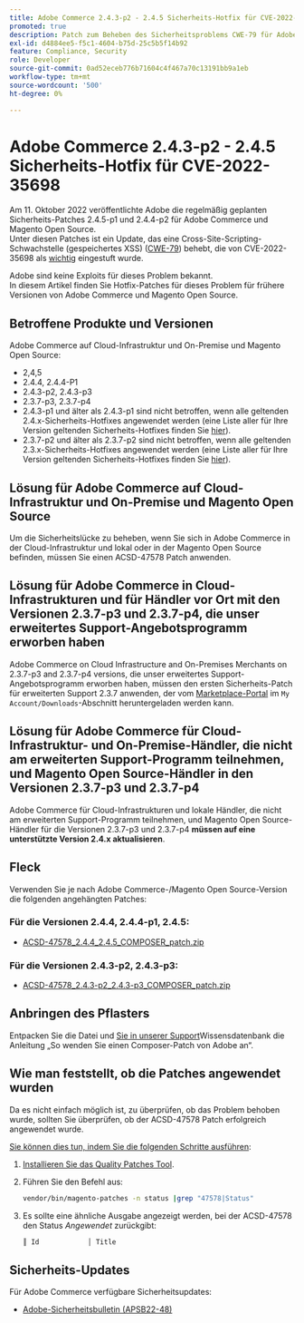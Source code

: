```yaml
---
title: Adobe Commerce 2.4.3-p2 - 2.4.5 Sicherheits-Hotfix für CVE-2022-35698
promoted: true
description: Patch zum Beheben des Sicherheitsproblems CWE-79 für Adobe Commerce 2.4.3-p2 - 2.4.5 anwenden.
exl-id: d4884ee5-f5c1-4604-b75d-25c5b5f14b92
feature: Compliance, Security
role: Developer
source-git-commit: 0ad52eceb776b71604c4f467a70c13191bb9a1eb
workflow-type: tm+mt
source-wordcount: '500'
ht-degree: 0%

---
```


# Adobe Commerce 2.4.3-p2 - 2.4.5 Sicherheits-Hotfix für CVE-2022-35698

Am 11. Oktober 2022 veröffentlichte Adobe die regelmäßig geplanten Sicherheits-Patches 2.4.5-p1 und 2.4.4-p2 für Adobe Commerce und Magento Open Source.<br>
Unter diesen Patches ist ein Update, das eine Cross-Site-Scripting-Schwachstelle (gespeichertes XSS) ([CWE-79](https://cwe.mitre.org/data/definitions/79.html)) behebt, die von CVE-2022-35698 als [wichtig](https://helpx.adobe.com/de/security/severity-ratings.html) eingestuft wurde.

Adobe sind keine Exploits für dieses Problem bekannt.<br>
In diesem Artikel finden Sie Hotfix-Patches für dieses Problem für frühere Versionen von Adobe Commerce und Magento Open Source.

## Betroffene Produkte und Versionen

Adobe Commerce auf Cloud-Infrastruktur und On-Premise und Magento Open Source:

* 2,4,5
* 2.4.4, 2.4.4-P1
* 2.4.3-p2, 2.4.3-p3
* 2.3.7-p3, 2.3.7-p4
* 2.4.3-p1 und älter als 2.4.3-p1 sind nicht betroffen, wenn alle geltenden 2.4.x-Sicherheits-Hotfixes angewendet werden (eine Liste aller für Ihre Version geltenden Sicherheits-Hotfixes finden Sie [hier](https://helpx.adobe.com/de/security/products/magento.html)).
* 2.3.7-p2 und älter als 2.3.7-p2 sind nicht betroffen, wenn alle geltenden 2.3.x-Sicherheits-Hotfixes angewendet werden (eine Liste aller für Ihre Version geltenden Sicherheits-Hotfixes finden Sie [hier](https://helpx.adobe.com/de/security/products/magento.html)).


## Lösung für Adobe Commerce auf Cloud-Infrastruktur und On-Premise und Magento Open Source

Um die Sicherheitslücke zu beheben, wenn Sie sich in Adobe Commerce in der Cloud-Infrastruktur und lokal oder in der Magento Open Source befinden, müssen Sie einen ACSD-47578 Patch anwenden.

## Lösung für Adobe Commerce in Cloud-Infrastrukturen und für Händler vor Ort mit den Versionen 2.3.7-p3 und 2.3.7-p4, die unser erweitertes Support-Angebotsprogramm erworben haben

Adobe Commerce on Cloud Infrastructure and On-Premises Merchants on 2.3.7-p3 and 2.3.7-p4 versions, die unser erweitertes Support-Angebotsprogramm erworben haben, müssen den ersten Sicherheits-Patch für erweiterten Support 2.3.7 anwenden, der vom [Marketplace-Portal](https://marketplace.magento.com/) im `My Account/Downloads`-Abschnitt heruntergeladen werden kann.

## Lösung für Adobe Commerce für Cloud-Infrastruktur- und On-Premise-Händler, die nicht am erweiterten Support-Programm teilnehmen, und Magento Open Source-Händler in den Versionen 2.3.7-p3 und 2.3.7-p4

Adobe Commerce für Cloud-Infrastrukturen und lokale Händler, die nicht am erweiterten Support-Programm teilnehmen, und Magento Open Source-Händler für die Versionen 2.3.7-p3 und 2.3.7-p4 **müssen auf eine unterstützte Version 2.4.x aktualisieren**.

## Fleck

Verwenden Sie je nach Adobe Commerce-/Magento Open Source-Version die folgenden angehängten Patches:

### Für die Versionen 2.4.4, 2.4.4-p1, 2.4.5:

* [ACSD-47578_2.4.4_2.4.5_COMPOSER_patch.zip](assets/ACSD-47578_2.4.4_2.4.5_COMPOSER_patch.zip)

### Für die Versionen 2.4.3-p2, 2.4.3-p3:

* [ACSD-47578_2.4.3-p2_2.4.3-p3_COMPOSER_patch.zip](assets/ACSD-47578_2.4.3-p2_2.4.3-p3_COMPOSER_patch.zip)

## Anbringen des Pflasters

Entpacken Sie die Datei und [ Sie in unserer Support](https://experienceleague.adobe.com/docs/commerce-knowledge-base/kb/how-to/how-to-apply-a-composer-patch-provided-by-magento.html?lang=de)Wissensdatenbank die Anleitung „So wenden Sie einen Composer-Patch von Adobe an“.

## Wie man feststellt, ob die Patches angewendet wurden

Da es nicht einfach möglich ist, zu überprüfen, ob das Problem behoben wurde, sollten Sie überprüfen, ob der ACSD-47578 Patch erfolgreich angewendet wurde.

<u>Sie können dies tun, indem Sie die folgenden Schritte ausführen</u>:

1. [Installieren Sie das Quality Patches Tool](https://experienceleague.adobe.com/docs/commerce-operations/tools/quality-patches-tool/usage.html?lang=de).
1. Führen Sie den Befehl aus:

   ```bash
   vendor/bin/magento-patches -n status |grep "47578|Status"
   ```

1. Es sollte eine ähnliche Ausgabe angezeigt werden, bei der ACSD-47578 den Status *Angewendet* zurückgibt:

   ```bash
   ║ Id            │ Title                                                        │ Category        │ Origin                 │ Status      │ Details                                          ║ ║ N/A           │ ../m2-hotfixes/ACSD-47578__2.4.4_2.4.5_COMPOSER_patch.patch      │ Other           │ Local                  │ Applied     │ Patch type: Custom                                
   ```

## Sicherheits-Updates

Für Adobe Commerce verfügbare Sicherheitsupdates:

* [Adobe-Sicherheitsbulletin (APSB22-48)](https://helpx.adobe.com/de/security/products/magento/apsb22-48.html)
